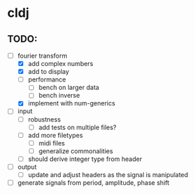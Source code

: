 # cldj

## TODO:

- [ ] fourier transform
  - [x] add complex numbers
  - [x] add to display 
  - [ ] performance
    - [ ] bench on larger data
    - [ ] bench inverse  
  - [x] implement with num-generics

- [ ] input
  - [ ] robustness
    - [ ] add tests on multiple files?
  - [ ] add more filetypes
    - [ ] midi files
    - [ ] generalize commonalities
  - [ ] should derive integer type from header

- [ ] output
  - [ ] update and adjust headers as the signal is manipulated

- [ ] generate signals from period, amplitude, phase shift
